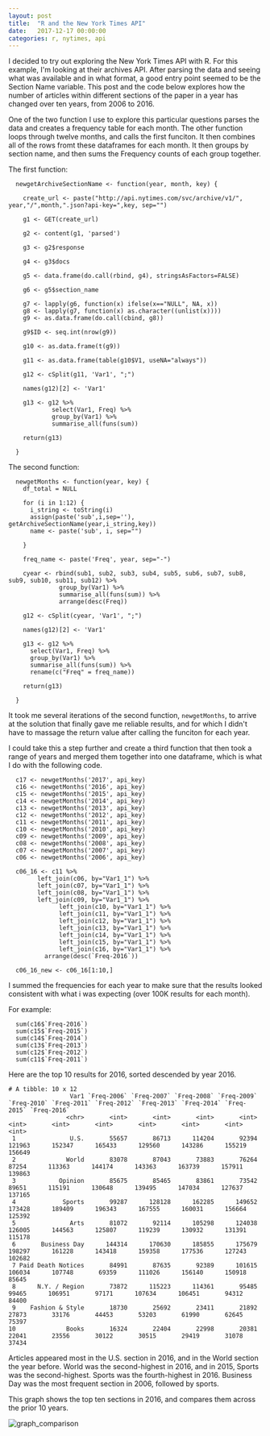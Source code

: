 ```yaml
---
layout: post
title:  "R and the New York Times API"
date:   2017-12-17 00:00:00
categories: r, nytimes, api
---
```


I decided to try out exploring the New York Times API with R. For this example, I'm looking at their archives API. After parsing the data and seeing what was available and in what format, a good entry point seemed to be the Section Name variable. This post and the code below explores how the number of articles within different sections of the paper in a year has changed over ten years, from 2006 to 2016. 

One of the two function I use to explore this particular questions parses the data and creates a frequency table for each month. The other function loops through twelve months, and calls the first funciton. It then combines all of the rows fromt these dataframes for each month. It then groups by section name, and then sums the Frequency counts of each group together. 

The first function: 

```
  newgetArchiveSectionName <- function(year, month, key) {
  
    create_url <- paste("http://api.nytimes.com/svc/archive/v1/", year,"/",month,".json?api-key=",key, sep="")
    
    g1 <- GET(create_url)
    
    g2 <- content(g1, 'parsed')
    
    g3 <- g2$response
    
    g4 <- g3$docs
    
    g5 <- data.frame(do.call(rbind, g4), stringsAsFactors=FALSE)
    
    g6 <- g5$section_name
    
    g7 <- lapply(g6, function(x) ifelse(x=="NULL", NA, x))
    g8 <- lapply(g7, function(x) as.character((unlist(x))))
    g9 <- as.data.frame(do.call(cbind, g8))
    
    g9$ID <- seq.int(nrow(g9))
    
    g10 <- as.data.frame(t(g9))
    
    g11 <- as.data.frame(table(g10$V1, useNA="always"))
    
    g12 <- cSplit(g11, 'Var1', ";")
    
    names(g12)[2] <- 'Var1'
    
    g13 <- g12 %>%
            select(Var1, Freq) %>%
            group_by(Var1) %>%
            summarise_all(funs(sum))
    
    return(g13)
    
  }
```

The second function: 

```
  newgetMonths <- function(year, key) {
    df_total = NULL
    
    for (i in 1:12) {
      i_string <- toString(i)
      assign(paste('sub',i,sep=''), getArchiveSectionName(year,i_string,key))
      name <- paste('sub', i, sep="")
      
    }
    
    freq_name <- paste('Freq', year, sep="-")
    
    cyear <- rbind(sub1, sub2, sub3, sub4, sub5, sub6, sub7, sub8, sub9, sub10, sub11, sub12) %>%
              group_by(Var1) %>%
              summarise_all(funs(sum)) %>%
              arrange(desc(Freq))
    
    g12 <- cSplit(cyear, 'Var1', ";")
    
    names(g12)[2] <- 'Var1'
    
    g13 <- g12 %>%
      select(Var1, Freq) %>%
      group_by(Var1) %>%
      summarise_all(funs(sum)) %>%
      rename(c("Freq" = freq_name))
    
    return(g13)
    
  }

```

It took me several iterations of the second function, `newgetMonths`, to arrive at the solution that finally gave me reliable results, and for which I didn't have to massage the return value after calling the funciton for each year. 

I could take this a step further and create a third function that then took a range of years and merged them together into one dataframe, which is what I do with the following code. 

```
  c17 <- newgetMonths('2017', api_key)
  c16 <- newgetMonths('2016', api_key)
  c15 <- newgetMonths('2015', api_key)
  c14 <- newgetMonths('2014', api_key)
  c13 <- newgetMonths('2013', api_key)
  c12 <- newgetMonths('2012', api_key)
  c11 <- newgetMonths('2011', api_key)
  c10 <- newgetMonths('2010', api_key)
  c09 <- newgetMonths('2009', api_key)
  c08 <- newgetMonths('2008', api_key)
  c07 <- newgetMonths('2007', api_key)
  c06 <- newgetMonths('2006', api_key)

  c06_16 <- c11 %>%
        left_join(c06, by="Var1_1") %>%         
        left_join(c07, by="Var1_1") %>% 
        left_join(c08, by="Var1_1") %>%
        left_join(c09, by="Var1_1") %>%
              left_join(c10, by="Var1_1") %>%
              left_join(c11, by="Var1_1") %>%
              left_join(c12, by="Var1_1") %>%
              left_join(c13, by="Var1_1") %>%
              left_join(c14, by="Var1_1") %>%
              left_join(c15, by="Var1_1") %>%
              left_join(c16, by="Var1_1") %>%
          arrange(desc(`Freq-2016`))      

  c06_16_new <- c06_16[1:10,]

```


I summed the frequencies for each year to make sure that the results looked consistent with what i was expecting (over 100K results for each month). 

For example: 

```
  sum(c16$`Freq-2016`)
  sum(c15$`Freq-2015`)
  sum(c14$`Freq-2014`)
  sum(c13$`Freq-2013`)
  sum(c12$`Freq-2012`)
  sum(c11$`Freq-2011`)
```

Here are the top 10 results for 2016, sorted descended by year 2016. 

```
# A tibble: 10 x 12
                 Var1 `Freq-2006` `Freq-2007` `Freq-2008` `Freq-2009` `Freq-2010` `Freq-2011` `Freq-2012` `Freq-2013` `Freq-2014` `Freq-2015` `Freq-2016`
                <chr>       <int>       <int>       <int>       <int>       <int>       <int>       <int>       <int>       <int>       <int>       <int>
 1               U.S.       55657       86713      114204       92394      121963      152347      165433      129560      143286      155219      156649
 2              World       83078       87043       73883       76264       87254      113363      144174      143363      163739      157911      139863
 3            Opinion       85675       85465       83861       73542       89651      115191      130648      139495      147034      127637      137165
 4             Sports       99287      128128      162285      149652      173428      189409      196343      167555      160031      156664      125392
 5               Arts       81072       92114      105298      124038      126005      144563      125807      119239      130932      131391      115178
 6       Business Day      144314      170630      185855      175679      198297      161228      143418      159358      177536      127243      102682
 7 Paid Death Notices       84991       87635       92389      101615      106034      107748       69359      111026      156140      150918       85645
 8      N.Y. / Region       73872      115223      114361       95485       99465      106951       97171      107634      106451       94312       84400
 9    Fashion & Style       18730       25692       23411       21892       27873       33176       44453       53203       61990       62645       75397
10              Books       16324       22404       22998       20381       22041       23556       30122       30515       29419       31078       37434

```

Articles appeared most in the U.S. section in 2016, and in the World section the year before. World was the second-highest in 2016, and in 2015, Sports was the second-highest. Sports was the fourth-highest in 2016. Business Day was the most frequent section in 2006, followed by sports. 

This graph shows the top ten sections in 2016, and compares them across the prior 10 years. 

![graph_comparison](https://nadinesk.github.io/images/p.png)



